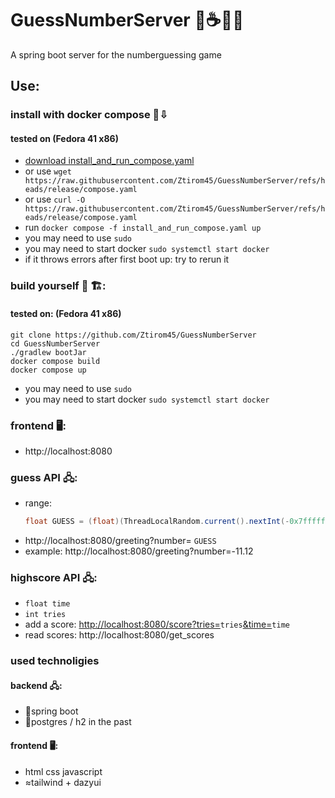 # GuessNumberServer 🐋☕🍃🐘
A spring boot server for the numberguessing game

## Use:
### install with docker compose 🐋⇩
#### tested on (Fedora 41 x86)
- [download install_and_run_compose.yaml](https://raw.githubusercontent.com/Ztirom45/GuessNumberServer/refs/heads/release/compose.yaml)
- or use `wget https://raw.githubusercontent.com/Ztirom45/GuessNumberServer/refs/heads/release/compose.yaml`
- or use `curl -O https://raw.githubusercontent.com/Ztirom45/GuessNumberServer/refs/heads/release/compose.yaml`
- run `docker compose -f install_and_run_compose.yaml up`
- you may need to use `sudo`
- you may need to start docker `sudo systemctl start docker`
- if it throws errors after first boot up: try to rerun it

### build yourself 🐋 🏗:
#### tested on: (Fedora 41 x86)
```
git clone https://github.com/Ztirom45/GuessNumberServer
cd GuessNumberServer
./gradlew bootJar
docker compose build
docker compose up
```
- you may need to use `sudo`
- you may need to start docker `sudo systemctl start docker`



### frontend 🖥️:
- http://localhost:8080

### guess API 🖧: 
- range: 
    ```java
    float GUESS = (float)(ThreadLocalRandom.current().nextInt(-0x7fffffff,0x7fffffff))/10000.f;
    ```
- http://localhost:8080/greeting?number= `GUESS`
- example: http://localhost:8080/greeting?number=-11.12
### highscore API 🖧:
- `float time`
- `int tries`
- add a score: [http://localhost:8080/score?tries=](_)`tries`[&time=](_)`time`
- read scores: http://localhost:8080/get_scores

### used technoligies
#### backend 🖧:
- 🍃spring boot
- 🐘postgres / h2 in the past
#### frontend 🖥️:
- html css javascript
- ≈tailwind + dazyui
